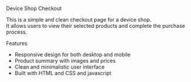  Device Shop Checkout

This is a simple and clean checkout page for a device shop.  
It allows users to view their selected products and complete the purchase process.

 Features
- Responsive design for both desktop and mobile
- Product summary with images and prices
- Clean and minimalistic user interface
- Built with HTML and CSS and javascript


